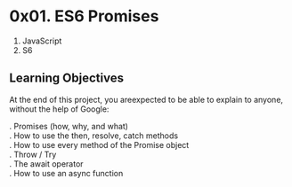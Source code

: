 # 0x01. ES6 Promises
1. JavaScript
1. S6

## Learning Objectives
At the end of this project, you areexpected to be able to explain to anyone, without the help of Google:

. Promises (how, why, and what)<br>
. How to use the then, resolve, catch methods<br>
. How to use every method of the Promise object<br>
. Throw / Try<br>
. The await operator<br>
. How to use an async function<br>
